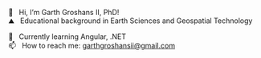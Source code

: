 👋  &nbsp;&nbsp;Hi, I’m Garth Groshans II, PhD! <br/>
⛰️  &nbsp;&nbsp;Educational background in Earth Sciences and Geospatial Technology <br/>
<!---
💻  &nbsp;&nbsp;Frontend Skills: TypeScript, Next.js, React, Vue.js, GraphQL<br/>
💾  &nbsp;&nbsp;Backend Skills: Django, Flask <br/>
---> 
🌱 &nbsp;&nbsp;Currently learning Angular, .NET <br/>
📫  &nbsp;&nbsp;How to reach me: garthgroshansii@gmail.com <br/>


<!---
ggroshansii/ggroshansii is a ✨ special ✨ repository because its `README.md` (this file) appears on your GitHub profile.
You can click the Preview link to take a look at your changes.
--->
